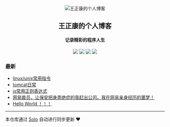 <p align="center"><img alt="王正康的个人博客" src="http://wcoder.club/images/logo.jpg"></p><h2 align="center">
王正康的个人博客
</h2>

<h4 align="center">记录精彩的程序人生</h4>
<p align="center"><a title="王正康的个人博客" target="_blank" href="https://github.com/wangzhengkang/solo-blog"><img src="https://img.shields.io/github/last-commit/wangzhengkang/solo-blog.svg?style=flat-square&color=FF9900"></a>
<a title="GitHub repo size in bytes" target="_blank" href="https://github.com/wangzhengkang/solo-blog"><img src="https://img.shields.io/github/repo-size/wangzhengkang/solo-blog.svg?style=flat-square"></a>
<a title="Solo Version" target="_blank" href="https://github.com/b3log/solo/releases"><img src="https://img.shields.io/badge/solo-3.6.7-f1e05a.svg?style=flat-square&color=blueviolet"></a>
<a title="Hits" target="_blank" href="https://github.com/b3log/hits"><img src="https://hits.b3log.org/wangzhengkang/solo-blog.svg"></a></p>

### 最新

* [linux/unix常用指令](http://wcoder.club/articles/2019/11/26/1574736518912.html)
* [tomcat日常](http://wcoder.club/articles/2019/11/26/1574736433502.html)
* [js常用正则表达式](http://wcoder.club/articles/2019/11/26/1574736367404.html)
* [网易裁员，让保安把身患绝症的我赶出公司。我在网易亲身经历的噩梦！](http://wcoder.club/articles/2019/11/26/1574735733756.html)
* [Hello World ！！！](http://wcoder.club/articles/2019/11/26/1574734355857.html)



---

本仓库通过 [Solo](https://github.com/b3log/solo) 自动进行同步更新 ❤️ 